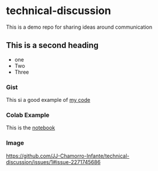 # technical-discussion
This is a demo repo for sharing ideas around communication


## This is a second heading

* one
* Two
* Three

### Gist

This si a good example of [my code](https://gist.github.com/JJ-Chamorro-Infante/bdde9d00cd01e0d1748d6e134740000d)

### Colab Example

This is the [notebook](https://github.com/JJ-Chamorro-Infante/technical-discussion/blob/main/technical_docs.ipynb)

### Image
https://github.com/JJ-Chamorro-Infante/technical-discussion/issues/1#issue-2271745686
